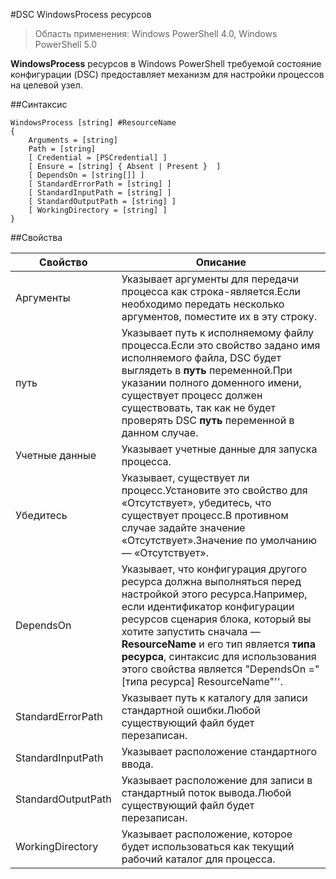 #DSC WindowsProcess ресурсов

> Область применения: Windows PowerShell 4.0, Windows PowerShell 5.0

**WindowsProcess** ресурсов в Windows PowerShell требуемой состояние конфигурации (DSC) предоставляет механизм для настройки процессов на целевой узел.

##Синтаксис

```
WindowsProcess [string] #ResourceName
{
    Arguments = [string]
    Path = [string]
    [ Credential = [PSCredential] ]
    [ Ensure = [string] { Absent | Present }  ]
    [ DependsOn = [string[]] ]
    [ StandardErrorPath = [string] ]
    [ StandardInputPath = [string] ]
    [ StandardOutputPath = [string] ]
    [ WorkingDirectory = [string] ]
}
```

##Свойства

| Свойство| Описание|
|---|---|
| Аргументы| Указывает аргументы для передачи процесса как строка-является.Если необходимо передать несколько аргументов, поместите их в эту строку.|
| путь| Указывает путь к исполняемому файлу процесса.Если это свойство задано имя исполняемого файла, DSC будет выглядеть в __путь__ переменной.При указании полного доменного имени, существует процесс должен существовать, так как не будет проверять DSC __путь__ переменной в данном случае.|
| Учетные данные| Указывает учетные данные для запуска процесса.|
| Убедитесь| Указывает, существует ли процесс.Установите это свойство для «Отсутствует», убедитесь, что существует процесс.В противном случае задайте значение «Отсутствует».Значение по умолчанию — «Отсутствует».|
| DependsOn| Указывает, что конфигурация другого ресурса должна выполняться перед настройкой этого ресурса.Например, если идентификатор конфигурации ресурсов сценария блока, который вы хотите запустить сначала — __ResourceName__ и его тип является __типа ресурса__, синтаксис для использования этого свойства является "DependsOn ="[типа ресурса] ResourceName"''.|
| StandardErrorPath| Указывает путь к каталогу для записи стандартной ошибки.Любой существующий файл будет перезаписан.|
| StandardInputPath| Указывает расположение стандартного ввода.|
| StandardOutputPath| Указывает расположение для записи в стандартный поток вывода.Любой существующий файл будет перезаписан.|
| WorkingDirectory| Указывает расположение, которое будет использоваться как текущий рабочий каталог для процесса.|




